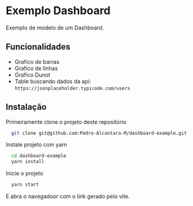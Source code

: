 
# Exemplo Dashboard

Exemplo de modelo de um Dashboard.





## Funcionalidades

- Grafico de barras
- Grafico de linhas
- Grafico Dunot
- Table buscando dados da api: `https://jsonplaceholder.typicode.com/users`


## Instalação


Primeiramente clone o projeto deste repositório

```bash
  git clone git@github.com:Pedro-Alcantara-M/dashboard-example.git
```

Instale projeto com yarn

```bash
  cd dashboard-example
  yarn install
```

Inicie o projeto 

```bash
  yarn start
```

E abra o navegadoor com o link gerado pelo vite.